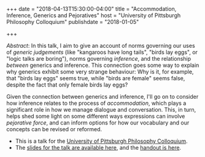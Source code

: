 +++
date = "2018-04-13T15:30:00-04:00"
title = "Accommodation, Inference, Generics and Pejoratives"
host = "University of Pittsburgh Philosophy Colloquium"
publishdate = "2018-01-05"

+++

*Abstract*: In this talk, I aim to give an account of norms governing our uses of *generic judgements* (like "kangaroos have long tails", "birds lay eggs", or "logic talks are boring"), norms governing *inference*, and the relationship *between* generics and inference. This connection goes some way to explain why generics exhibit some very strange behaviour: Why is it, for example, that "birds lay eggs" seems true, while "birds are female" seems false, despite the fact that only female birds lay eggs? 

Given the connection between generics and inference, I'll go on to consider how inference relates to the process of *accommodation*, which plays a significant role in how we manage dialogue and conversation. This, in turn, helps shed some light on some different ways expressions can involve *pejorative force*, and can inform options for how our vocabulary and our concepts can be revised or reformed. 



* This is a talk for the [University of Pittsburgh Philosophy Colloquium](http://www.philosophy.pitt.edu/event/greg-restall-u-melbourne-talk).
* The [slides for the talk are available here](/slides/accommodation-pitt.pdf), and the [handout is here](/handouts/accommodation-pitt-handout.pdf).

